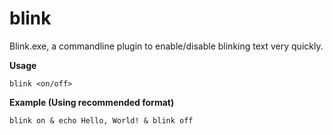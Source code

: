 # blink
Blink.exe, a commandline plugin to enable/disable blinking text very quickly.

**Usage**

``blink <on/off>``

**Example (Using recommended format)**

``blink on & echo Hello, World! & blink off``

